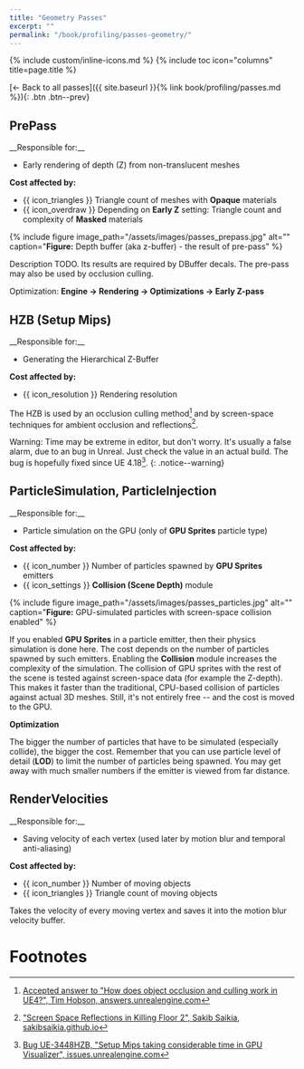 ```yaml
---
title: "Geometry Passes"
excerpt: ""
permalink: "/book/profiling/passes-geometry/"
---
```


{% include custom/inline-icons.md %}
{% include toc icon="columns" title=page.title %}

[← Back to all passes]({{ site.baseurl }}{% link book/profiling/passes.md %}){: .btn .btn--prev}

## PrePass

<div class="notice" markdown="1">
__Responsible for:__

* Early rendering of depth (Z) from non-translucent meshes

__Cost affected by:__

* {{ icon_triangles }} Triangle count of meshes with __Opaque__ materials
* {{ icon_overdraw }} Depending on __Early Z__ setting: Triangle count and complexity of __Masked__ materials
</div>

{% include figure image_path="/assets/images/passes_prepass.jpg" alt="" caption="__Figure:__ Depth buffer (aka z-buffer) - the result of pre-pass" %}

Description TODO. Its results are required by DBuffer decals. The pre-pass may also be used by occlusion culling.

Optimization: __Engine → Rendering → Optimizations → Early Z-pass__

## HZB (Setup Mips)

<div class="notice" markdown="1">
__Responsible for:__

* Generating the Hierarchical Z-Buffer

__Cost affected by:__

* {{ icon_resolution }} Rendering resolution
</div>

The HZB is used by an occlusion culling method[^hzbocclusion] and by screen-space techniques for ambient occlusion and reflections[^hzbuse].

Warning: Time may be extreme in editor, but don't worry. It's usually a false alarm, due to an bug in Unreal. Just check the value in an actual build. The bug is hopefully fixed since UE 4.18[^hzbbug].
{: .notice--warning}

## ParticleSimulation, ParticleInjection

<div class="notice" markdown="1">
__Responsible for:__

* Particle simulation on the GPU (only of __GPU Sprites__ particle type)

__Cost affected by:__

* {{ icon_number }} Number of particles spawned by __GPU Sprites__ emitters
* {{ icon_settings }} __Collision (Scene Depth)__ module
</div>

{% include figure image_path="/assets/images/passes_particles.jpg" alt="" caption="__Figure:__ GPU-simulated particles with screen-space collision enabled" %}

If you enabled __GPU Sprites__ in a particle emitter, then their physics simulation is done here. The cost depends on the number of particles spawned by such emitters. Enabling the __Collision__ module increases the complexity of the simulation. The collision of GPU sprites with the rest of the scene is tested against screen-space data (for example the Z-depth). This makes it faster than the traditional, CPU-based collision of particles against actual 3D meshes. Still, it's not entirely free -- and the cost is moved to the GPU.

__Optimization__

The bigger the number of particles that have to be simulated (especially collide), the bigger the cost. Remember that you can use particle level of detail (__LOD__) to limit the number of particles being spawned. You may get away with much smaller numbers if the emitter is viewed from far distance.

## RenderVelocities

<div class="notice" markdown="1">
__Responsible for:__

* Saving velocity of each vertex (used later by motion blur and temporal anti-aliasing)

__Cost affected by:__

* {{ icon_number }} Number of moving objects
* {{ icon_triangles }} Triangle count of moving objects
</div>

Takes the velocity of every moving vertex and saves it into the motion blur velocity buffer.

# Footnotes

[^hzbocclusion]: [Accepted answer to "How does object occlusion and culling work in UE4?", Tim Hobson, answers.unrealengine.com](https://answers.unrealengine.com/questions/312646/how-does-object-occlusion-and-culling-work-in-ue4.html)
[^hzbuse]: ["Screen Space Reflections in Killing Floor 2", Sakib Saikia, sakibsaikia.github.io](https://sakibsaikia.github.io/graphics/2016/12/25/Screen-Space-Reflection-in-Killing-Floor-2.html)
[^hzbbug]: [Bug UE-3448HZB, "Setup Mips taking considerable time in GPU Visualizer", issues.unrealengine.com](https://issues.unrealengine.com/issue/UE-33448)